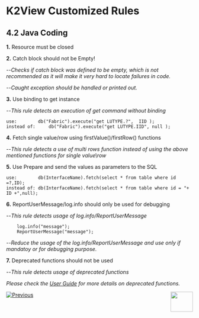 # K2View Customized Rules

## 4.2	Java Coding

**1.** Resource must be closed

**2.** Catch block should not be Empty!

  --*Checks if catch block was defined to be empty, which is not recommended as it will make it very hard to locate failures in code.*

  --*Caught exception should be handled or printed out.*

**3.** Use binding to get instance

   --*This rule detects an execution of get command without binding*

	use: 		db("Fabric").execute("get LUTYPE.?",  IID );
	instead of: 	db("Fabric").execute("get LUTYPE.IID", null );



**4.** Fetch single value/row using firstValue()/firstRow() functions

 --*This rule detects a use of multi rows function instead of using the above mentioned functions for single value\row*


**5.** Use Prepare and send the values as parameters to the SQL

	use:		db(InterfaceName).fetch(select * from table where id =?,ID);
	instead of:	db(InterfaceName).fetch(select * from table where id = "+ ID +",null);

**6.** ReportUserMessage/log.info should only be used for debugging

   --*This rule detects usage of log.info/ReportUserMessage*

		log.info("message");
		ReportUserMessage("message");
	
  --*Reduce the usage of the log.info/ReportUserMessage and use only if mandatoy or for debugging purpose.*

**7.** Deprecated functions should not be used
 	
   --*This rule detects usage of deprecated functions*
  	
   *Please check the [User Guide](https://docs.sonarqube.org/latest/instance-administration/quality-profiles/) for more details on deprecated functions.*

  

[![Previous](/articles/images/Previous.png)](/articles/COE/SonarQube/04_K2View_Customized_Rules/01_Customized_Rules.md)[<img align="right" width="60" height="54" src="/articles/images/Next.png">](/articles/COE/SonarQube/04_K2View_Customized_Rules/03_Cassandra.md)

